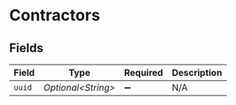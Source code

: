 # Contractors


## Fields

| Field               | Type                | Required            | Description         |
| ------------------- | ------------------- | ------------------- | ------------------- |
| `uuid`              | *Optional\<String>* | :heavy_minus_sign:  | N/A                 |